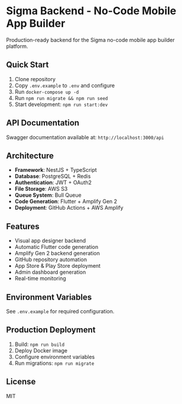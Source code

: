 # Sigma Backend - No-Code Mobile App Builder

Production-ready backend for the Sigma no-code mobile app builder platform.

## Quick Start

1. Clone repository
2. Copy `.env.example` to `.env` and configure
3. Run `docker-compose up -d`
4. Run `npm run migrate && npm run seed`
5. Start development: `npm run start:dev`

## API Documentation

Swagger documentation available at: `http://localhost:3000/api`

## Architecture

- **Framework**: NestJS + TypeScript
- **Database**: PostgreSQL + Redis
- **Authentication**: JWT + OAuth2
- **File Storage**: AWS S3
- **Queue System**: Bull Queue
- **Code Generation**: Flutter + Amplify Gen 2
- **Deployment**: GitHub Actions + AWS Amplify

## Features

- Visual app designer backend
- Automatic Flutter code generation
- Amplify Gen 2 backend generation
- GitHub repository automation
- App Store & Play Store deployment
- Admin dashboard generation
- Real-time monitoring

## Environment Variables

See `.env.example` for required configuration.

## Production Deployment

1. Build: `npm run build`
2. Deploy Docker image
3. Configure environment variables
4. Run migrations: `npm run migrate`

## License

MIT
